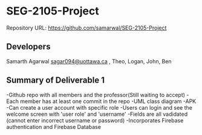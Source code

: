 # SEG-2105-Project

Repository URL:
https://github.com/samarwal/SEG-2105-Project


Developers
----------

Samarth Agarwal <sagar094@uottawa.ca> , Theo, Logan, John, Ben




Summary of Deliverable 1
------------------------

-Github repo with all members and the professor(Still waiting to accept)
-Each member has at least one commit in the repo
-UML class diagram
-APK
-Can create a user account with specific role
-Users can login and see the welcome screen with 'user role' and 'username'
-Fields are all vadidated (cannot enter incorrect username or password)
-Incorporates Firebase authentication and Firebase Database
